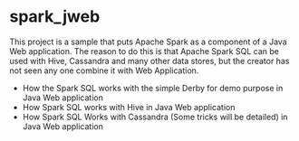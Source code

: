 # spark_jweb

This project is a sample that puts Apache Spark as a component of a Java Web application. 
The reason to do this is that Apache Spark SQL can be used with Hive, Cassandra and many other
data stores, but the creator has not seen any one combine it with Web Application.

- How the Spark SQL works with the simple Derby for demo purpose in Java Web application
- How Spark SQL works with Hive in Java Web application
- How Spark SQL Works with Cassandra (Some tricks will be detailed) in Java Web application


[//]: # (addons)
[//]: # (end addons)